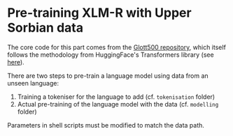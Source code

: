 # Pre-training XLM-R with Upper Sorbian data

The core code for this part comes from the [Glott500 repository](https://github.com/cisnlp/Glot500/), which itself follows the methodology from HuggingFace's Transformers library (see [here](https://github.com/huggingface/transformers/)).

There are two steps to pre-train a language model using data from an unseen language:
1. Training a tokeniser for the language to add (cf. `tokenisation` folder)
2. Actual pre-training of the language model with the data (cf. `modelling` folder)

Parameters in shell scripts must be modified to match the data path.
